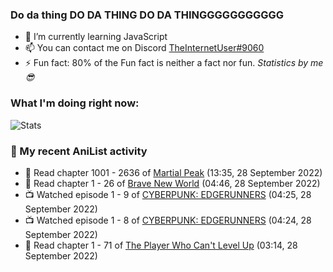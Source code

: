 ### Do da thing DO DA THING DO DA THINGGGGGGGGGGG

<!-- **TheInternetUser0/TheInternetUser0** is a ✨ _special_ ✨ repository because its `README.md` (this file) appears on your GitHub profile. -->


- 🌱 I’m currently learning JavaScript
- 📫 You can contact me on Discord [TheInternetUser#9060](https://discord.com/users/534117072796385300)
- ⚡ Fun fact: 80% of the Fun fact is neither a fact nor fun. _Statistics by me 😎_

### What I'm doing right now:
![Stats](https://discord.c99.nl/widget/theme-3/534117072796385300.png)

### 🌸 My recent AniList activity

<!-- ANILIST_ACTIVITY:start -->

-   📖 Read chapter 1001 - 2636 of [Martial Peak](https://anilist.co/manga/104494) (13:35, 28 September 2022)
-   📖 Read chapter 1 - 26 of [Brave New World](https://anilist.co/manga/122161) (04:46, 28 September 2022)
-   📺 Watched episode 1 - 9 of [CYBERPUNK: EDGERUNNERS](https://anilist.co/anime/120377) (04:25, 28 September 2022)
-   📺 Watched episode 1 - 8 of [CYBERPUNK: EDGERUNNERS](https://anilist.co/anime/120377) (04:24, 28 September 2022)
-   📖 Read chapter 1 - 71 of [The Player Who Can't Level Up](https://anilist.co/manga/130511) (03:14, 28 September 2022)

<!-- ANILIST_ACTIVITY:end -->

